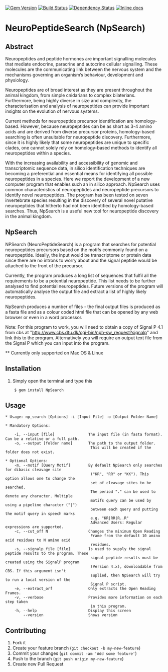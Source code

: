 [![Gem Version](https://badge.fury.io/rb/NpSearch.svg)](http://badge.fury.io/rb/NpSearch)
[![Build Status](https://travis-ci.org/IsmailM/NeuroPeptideSearch.svg?branch=master)](https://travis-ci.org/IsmailM/NeuroPeptideSearch)
[![Dependency Status](https://gemnasium.com/IsmailM/NeuroPeptideSearch.svg)](https://gemnasium.com/IsmailM/NeuroPeptideSearch)
[![Inline docs](http://inch-ci.org/github/IsmailM/NeuroPeptideSearch.png?branch=master)](http://inch-ci.org/github/IsmailM/NeuroPeptideSearch)

# NeuroPeptideSearch (NpSearch)

## Abstract

Neuropeptides and peptide hormones are important signalling molecules that mediate endocrine, paracrine and autocrine cellular signalling. These molecules are the communicating link between the nervous system and the mechanisms governing an organism’s behaviour, development and physiology.

Neuropeptides are of broad interest as they are present throughout the animal kingdom, from simple cnidarians to complex bilaterians. Furthermore, being highly diverse in size and complexity, the characterisation and analysis of neuropeptides can provide important insights on the evolution of nervous systems.

Current methods for neuropeptide precursor identification are homology-based. However, because neuropeptides can be as short as 3-4 amino acids and are derived from diverse precursor proteins, homology-based searching is often unsuitable for neuropeptide discovery. Furthermore, since it is highly likely that some neuropeptides are unique to specific clades, one cannot solely rely on homology-based methods to identify all neuropeptides within a species. 

With the increasing availability and accessibility of genomic and transcriptomic sequence data, in silico identification techniques are becoming a preferential and essential means for identifying all possible neuropeptides in a species. Here we report the development of a new computer program that enables such an in silico approach. NpSearch uses common characteristics of neuropeptides and neuropeptide precursors to identify novel neuropeptides. The program has been tested on seven invertebrate species resulting in the discovery of several novel putative neuropeptides that hitherto had not been identified by homology-based searches. Thus, NpSearch is a useful new tool for neuropeptide discovery in the animal kingdom.

## NpSearch

NPSearch (NeuroPeptideSearch) is a program that searches for potential neuropeptides precursors based on the motifs commonly found on a neuropeptide. Ideally, the input would be transcriptome or protein data since there are no introns to worry about and the signal peptide would be attached to the front of the precursor. 

Currently, the program produces a long list of sequences that fulfil all the requirements to be a potential neuropeptide. This list needs to be further analysed to find potential neuropeptides. Future versions of the program will automatically analyse the output file and extract a list of highly likely neuropeptides.

NpSearch produces a number of files - the final output files is produced as a fasta file and as a colour coded html file that can be opened by any web browser or even in a word processor. 

Note: For this program to work, you will need to obtain a copy of Signal P 4.1 from cbs at "http://www.cbs.dtu.dk/cgi-bin/nph-sw_request?signalp" and link this to the program. Alternatively you will require an output text file from the Signal P which you can input into the program.

** Currently only supported on Mac OS & Linux
    
## Installation

1. Simply open the terminal and type this
```
    $ gem install NpSearch
```
## Usage

    * Usage: np_search [Options] -i [Input File] -o [Output Folder Name]

    * Mandatory Options:

        -i, --input [file]               The input file (in fasta format). Can be a relative or a full path.
        -o, --output [folder name]       The path to the output folder.
                                          This will be created if the folder does not exist.

    * Optional Options:
        -m, --motif [Query Motif]        By default NpSearch only searches for dibasic cleavage site 
                                          ("KR", "RR" or "KK"). This option allows one to change the
                                          set of cleavage sites to be searched.
                                          The period "." can be used to denote any character. Multiple
                                          motifs query can be used by using a pipeline character ("|")
                                          between each query and putting the motif query in speech marks
                                          e.g. "KR|RR|R..R"
                                          Advanced Users: Regular expressions are supported.
        -c, --cut_off N                  Changes the minimum Open Reading
                                          Frame from the default 10 amino acid residues to N amino acid
                                          residues.
        -s, --signalp_file [file]        Is used to supply the signal peptide results to the program. These
                                          signal peptide results must be created using the SignalP program
                                          (Version 4.x), downloadable from CBS. If this argument isn't 
                                          suplied, then NpSearch will try to run a local version of the
                                          Signal P script.
        -e, --extract_orf                Only extracts the Open Reading Frames.
        -v, --verbose                    Provides more information on each step taken
                                          in this program.
        -h, --help                       Display this screen
            --version                    Shows version

## Contributing

1. Fork it
2. Create your feature branch (`git checkout -b my-new-feature`)
3. Commit your changes (`git commit -am 'Add some feature'`)
4. Push to the branch (`git push origin my-new-feature`)
5. Create new Pull Request
